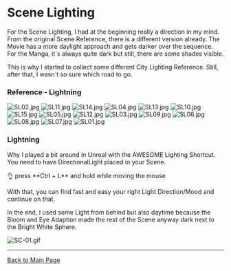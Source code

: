 # Scene Lighting

For the Scene Lighting, I had at the beginning really a direction in my mind. From the original Scene Reference, there is a different version already. The Movie has a more daylight approach and gets darker over the sequence. For the Manga, it´s always quite dark but still, there are some shades visible.

This is why I started to collect some different City Lighting Reference. Still, after that, I wasn´t so sure which road to go.

### Reference - Lightning

![SL02.jpg](Source/References/lighting/SL02.jpg)
![SL11.jpg](Source/References/lighting/SL11.jpg)
![SL14.jpg](Source/References/lighting/SL14.jpg)
![SL04.jpg](Source/References/lighting/SL04.jpg)
![SL13.jpg](Source/References/lighting/SL13.jpg)
![SL10.jpg](Source/References/lighting/SL10.jpg)
![SL15.jpg](Source/References/lighting/SL15.jpg)
![SL05.jpg](Source/References/lighting/SL05.jpg)
![SL12.jpg](Source/References/lighting/SL12.jpg)
![SL03.jpg](Source/References/lighting/SL03.jpg)
![SL09.jpg](Source/References/lighting/SL09.jpg)
![SL06.jpg](Source/References/lighting/SL06.jpg)
![SL08.jpg](Source/References/lighting/SL08.jpg)
![SL07.jpg](Source/References/lighting/SL07.jpg)
![SL01.jpg](Source/References/lighting/SL01.jpg)

### Lightning

Why I played a bit around in Unreal with the AWESOME Lighting Shortcut. You need to have DirectionalLight placed in your Scene.

<aside> 👌 press **Ctrl + L** and hold while moving the mouse

</aside>

With that, you can find fast and easy your right Light Direction/Mood and continue on that.

In the end, I used some Light from behind but also daytime because the Bloom and Eye Adaption made the rest of the Scene anyway dark next to the Bright White Sphere.

![SC-01.gif](Source/SC/SC-01.gif)

---

[Back to Main Page](https://github.com/arfx/webpage/AkiraBomb/edit/main/AkiraBomb.md)
